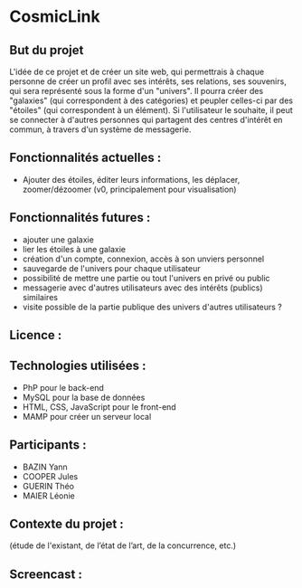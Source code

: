 # CosmicLink

## But du projet

L'idée de ce projet et de créer un site web, qui permettrais à chaque personne de créer un profil avec ses intérêts, ses relations, ses souvenirs, qui sera représenté sous la forme d'un "univers". Il pourra créer des "galaxies" (qui correspondent à des catégories) et peupler celles-ci par des "étoiles" (qui correspondent à un élément). 
Si l'utilisateur le souhaite, il peut se connecter à d'autres personnes qui partagent des centres d'intérêt en commun, à travers d'un système de messagerie.


## Fonctionnalités actuelles :
- Ajouter des étoiles, éditer leurs informations, les déplacer, zoomer/dézoomer (v0, principalement pour visualisation)

## Fonctionnalités futures :
- ajouter une galaxie
- lier les étoiles à une galaxie
- création d'un compte, connexion, accès à son unviers personnel
- sauvegarde de l'univers pour chaque utilisateur
- possibilité de mettre une partie ou tout l'univers en privé ou public
- messagerie avec d'autres utilisateurs avec des intérêts (publics) similaires
- visite possible de la partie publique des univers d'autres utilisateurs ?


## Licence :

## Technologies utilisées :
- PhP pour le back-end
- MySQL pour la base de données
- HTML, CSS, JavaScript pour le front-end
- MAMP pour créer un serveur local

## Participants :
- BAZIN Yann
- COOPER Jules
- GUERIN Théo
- MAIER Léonie

## Contexte du projet : 
(étude de l'existant, de l’état de l’art, de la concurrence, etc.)


## Screencast : 
